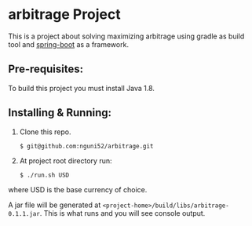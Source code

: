 arbitrage Project
=========================

This is a project about solving maximizing arbitrage using gradle as build tool and [spring-boot][1] as a framework.

Pre-requisites:
---------------

To build this project you must install Java 1.8.

Installing & Running:
---------------------

1. Clone this repo.

    `$ git@github.com:nguni52/arbitrage.git`

2. At project root directory run:

    `$ ./run.sh USD`

where USD is the base currency of choice.

A jar file will be generated at `<project-home>/build/libs/arbitrage-0.1.1.jar`. This is what runs and you will see console
output.


[1]: http://projects.spring.io/spring-boot/       "Spring-Boot"